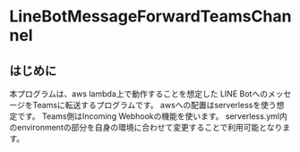 # LineBotMessageForwardTeamsChannel

## はじめに
本プログラムは、aws lambda上で動作することを想定した
LINE BotへのメッセージをTeamsに転送するプログラムです。
awsへの配置はserverlessを使う想定です。
Teams側はIncoming Webhookの機能を使います。
serverless.yml内のenvironmentの部分を自身の環境に合わせて変更することで利用可能となります。
